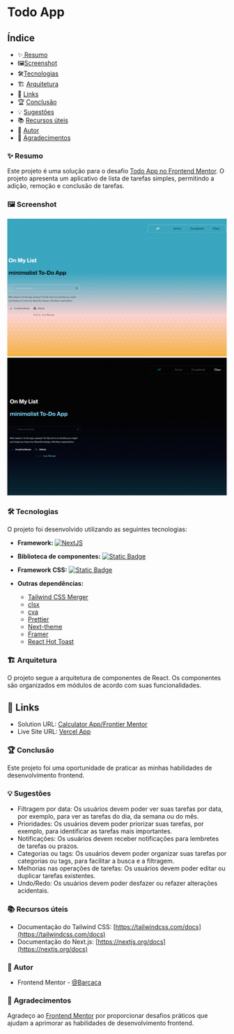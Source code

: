 # Todo App

## Índice

- ✨[️‍️ Resumo](#-resumo)
- 🖼️[Screenshot](#screenshot)
- 🛠️[Tecnologias](#tecnologias)
- 🏗️ [Arquitetura](#arquitetura)
- 🔗 [Links](#links)
- 🏆 [Conclusão](#conclusão)
- 💡 [Sugestões](#sugestões)
- 📚 [Recursos úteis](#recursos-úteis)
- 👤 [Autor](#autor)
- 🙏 [Agradecimentos](#agradecimentos)

### ✨ **Resumo**

Este projeto é uma solução para o desafio [Todo App no Frontend Mentor](https://www.frontendmentor.io/challenges/todo-app-Su1_KokOW). O projeto apresenta um aplicativo de lista de tarefas simples, permitindo a adição, remoção e conclusão de tarefas.

### 🖼️ Screenshot

![Screenshot do Projeto](/public//screenshot.png)
![Screenshot do Projeto](/public//screenshot2.png)

### 🛠️ **Tecnologias**

O projeto foi desenvolvido utilizando as seguintes tecnologias:

- **Framework:** [![NextJS](https://img.shields.io/badge/NextJS-%23000?style=for-the-badge&logo=nextdotjs&logoColor=%23fff)](https://nextjs.org/)
- **Biblioteca de componentes:** [![Static Badge](https://img.shields.io/badge/React-%2361DAFB?style=for-the-badge&logo=react&logoColor=%23fff)](https://reactjs.org/)

- **Framework CSS:** [![Static Badge](https://img.shields.io/badge/Tailwind-%2306B6D4?style=for-the-badge&logo=tailwindcss&logoColor=%23fff)](https://tailwindcss.com/)
- **Outras dependências:**
  - [Tailwind CSS Merger](https://github.com/dvcrn/tailwindcss-merge)
  - [clsx](https://github.com/lukeed/clsx)
  - [cva](https://github.com/cva)
  - [Prettier](https://prettier.io/)
  - [Next-theme](https://next-theme.org/)
  - [Framer](https://www.framer.com)
  - [React Hot Toast](https://react-hot-toast.com)

### 🏗️ **Arquitetura**

O projeto segue a arquitetura de componentes de React. Os componentes são organizados em módulos de acordo com suas funcionalidades.

## 🔗 Links

- Solution URL: [Calculator App/Frontier Mentor](https://www.frontendmentor.io/solutions/calculator-appnextjs-tailwind-css-V7oIael0RS)
- Live Site URL: [Vercel App](https://calculator-app-two-inky.vercel.app)

### 🏆 **Conclusão**

Este projeto foi uma oportunidade de praticar as minhas habilidades de desenvolvimento frontend.

### 💡 **Sugestões**

- Filtragem por data: Os usuários devem poder ver suas tarefas por data, por exemplo, para ver as tarefas do dia, da semana ou do mês.
- Prioridades: Os usuários devem poder priorizar suas tarefas, por exemplo, para identificar as tarefas mais importantes.
- Notificações: Os usuários devem receber notificações para lembretes de tarefas ou prazos.
- Categorias ou tags: Os usuários devem poder organizar suas tarefas por categorias ou tags, para facilitar a busca e a filtragem.
- Melhorias nas operações de tarefas: Os usuários devem poder editar ou duplicar tarefas existentes.
- Undo/Redo: Os usuários devem poder desfazer ou refazer alterações acidentais.

### 📚 **Recursos úteis**

- Documentação do Tailwind CSS: [https://tailwindcss.com/docs](https://tailwindcss.com/docs)
- Documentação do Next.js: [https://nextjs.org/docs](https://nextjs.org/docs)

### 👤 **Autor**

- Frontend Mentor - [@Barcaca](https://www.frontendmentor.io/profile/Barcaca)

### 🙏 **Agradecimentos**

Agradeço ao [Frontend Mentor](https://www.frontendmentor.io/home) por proporcionar desafios práticos que ajudam a aprimorar as habilidades de desenvolvimento frontend.
